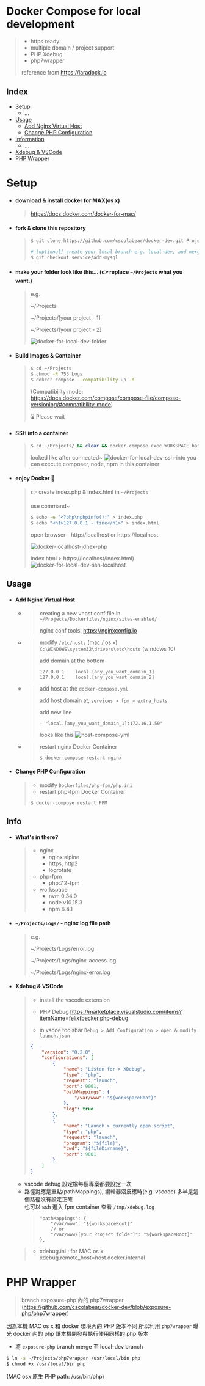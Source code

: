 # Docker Compose for local development

> - https ready!
> - multiple domain / project support
> - PHP Xdebug
> - php7wrapper
>
> reference from https://laradock.io

## Index
 - [Setup](#setup)
   - ...
 - [Usage](#usage)
   - [Add Nginx Virtual Host](#add-nginx-virtual-host)
   - [Change PHP Configuration](#change-php-configuration)
 - [Information](#info)
   - ...
- [Xdebug & VSCode](#xdebug--vscode)
- [PHP Wrapper](#php-wrapper)

# Setup
- #### download & install docker for MAX(os x)
  > https://docs.docker.com/docker-for-mac/

- #### fork & clone this repository
  >
  >```bash
  >$ git clone https://github.com/cscolabear/docker-dev.git Projects
  >
  > # [optional] create your local branch e.g. local-dev, and merge branch, if you need mysql or memcached
  > $ git checkout service/add-mysql
  > ```

- #### make your folder look like this... (👉 replace `~/Projects` what you want.)
  > e.g.
  >
  > ~/Projects
  >
  > ~/Projects/[your project - 1]
  >
  > ~/Projects/[your project - 2]
  >
  > ![docker-for-local-dev-folder](https://user-images.githubusercontent.com/4863629/55706301-74162e80-5a13-11e9-98c6-3101c7e406c7.png)

- #### Build Images & Container
  > ```bash
  > $ cd ~/Projects
  > $ chmod -R 755 Logs
  > $ dokcer-compose --compatibility up -d
  > ```
  > (Compatibility mode: https://docs.docker.com/compose/compose-file/compose-versioning/#compatibility-mode)
  >
  >
  > ⏳ Please wait
  >

- #### SSH into a container
  > ```bash
  > $ cd ~/Projects/ && clear && docker-compose exec WORKSPACE bash
  > ```
  >
  > looked like after connected~
  > ![docker-for-local-dev-ssh-into](https://user-images.githubusercontent.com/4863629/56189375-60457a80-605a-11e9-9e6d-7a948d339a4c.png)
  > you can execute composer, node, npm in this container

- #### enjoy Docker 🐳
  > 👉 create index.php & index.html
  > in `~/Projects`
  >
  > use command~
  >```bash
  > $ echo -e "<?php\nphpinfo();" > index.php
  > $ echo "<h1>127.0.0.1 - fine</h1>" > index.html
  >```
  > open browser - http://localhost or https://localhost
  >
  >![docker-localhost-idnex-php](https://user-images.githubusercontent.com/4863629/58859932-8348ee00-86dd-11e9-998e-a9b83d3ef4b8.png)
  >
  > index.html > https://localhost/index.html)
  >![docker-for-local-dev-ssh-localhost](https://user-images.githubusercontent.com/4863629/58859819-4e3c9b80-86dd-11e9-8411-85553d556e3c.png)


## Usage
- #### Add Nginx Virtual Host
  - > creating a new vhost.conf file in `~/Projects/Dockerfiles/nginx/sites-enabled/`
    >
    > nginx conf tools: https://nginxconfig.io

  - > modify `/etc/hosts` (mac / os x)<br>`C:\WINDOWS\system32\drivers\etc\hosts` (windows 10)
    >
    > add domain at the bottom
    > ```
    > 127.0.0.1    local.[any_you_want_domain_1]
    > 127.0.0.1    local.[any_you_want_domain_2]
    >```

  - > add host at the `docker-compose.yml`
    >
    > add host domain at, `services > fpm > extra_hosts`
    >
    > add new line <br>
    > ```
    > - "local.[any_you_want_domain_1]:172.16.1.50"
    > ```
    >
    > looks like this
    > ![host-compose-yml](https://user-images.githubusercontent.com/4863629/58926136-a37bba00-877c-11e9-8895-67a4f7cb20f8.png)
    >

  - > restart nginx Docker Container
    >```bash
    > $ docker-compose restart nginx
    >```

- #### Change PHP Configuration
  > - modify `Dockerfiles/php-fpm/php.ini`
  > - restart php-fpm Docker Container
  > ```base
  > $ docker-compose restart FPM
  >```

## Info
- #### What's in there?
  > - nginx
  >   - nginx:alpine
  >   - https, http2
  >   - logrotate
  > - php-fpm
  >   - php:7.2-fpm
  > - workspace
  >   - nvm 0.34.0
  >   - node v10.15.3
  >   - npm 6.4.1

- #### `~/Projects/Logs/` - nginx log file path
  > e.g.
  >
  > ~/Projects/Logs/error.log
  >
  > ~/Projects/Logs/nginx-access.log
  >
  > ~/Projects/Logs/nginx-error.log

- #### Xdebug & VSCode
  > - install the vscode extension <br>
  > - PHP Debug
  > https://marketplace.visualstudio.com/items?itemName=felixfbecker.php-debug
  >
  > - in vscoe toolsbar `Debug > Add Configuration > open & modify launch.json`
  >
  > ```json
  > {
  >     "version": "0.2.0",
  >     "configurations": [
  >         {
  >             "name": "Listen for > XDebug",
  >             "type": "php",
  >             "request": "launch",
  >             "port": 9001,
  >             "pathMappings": {
  >                 "/var/www": "${workspaceRoot}"
  >             },
  >             "log": true
  >         },
  >         {
  >             "name": "Launch > currently open script",
  >             "type": "php",
  >             "request": "launch",
  >             "program": "${file}",
  >             "cwd": "${fileDirname}",
  >             "port": 9001
  >         }
  >     ]
  > }
  > ```

  - vscode debug 設定檔每個專案都要設定一次<br>
  - 路徑對應是重點(pathMappings), 編輯器沒反應時(e.g. vscode) 多半是這個路徑沒有設定正確<br>
    也可以 ssh 進入 fpm container 查看 `/tmp/xdebug.log`<br>
    >```
    > "pathMappings": {
    >     "/var/www": "${workspaceRoot}"
    >     // or
    >     "/var/www/[your Project folder]": "${workspaceRoot}"
    > },
    >```
    >
  > - xdebug.ini
  > ; for MAC os x
  > xdebug.remote_host=host.docker.internal
  >

# PHP Wrapper
 > branch exposure-php 內的 php7wrapper (https://github.com/cscolabear/docker-dev/blob/exposure-php/php7wrapper)

 因為本機 MAC os x 和 docker 環境內的 PHP 版本不同
 所以利用 `php7wrapper` 曝光 docker 內的 php 讓本機開發與執行使用同樣的 php 版本

 - 將 `exposure-php` branch merge 至 local-dev branch

 ```bash
 $ ln -s ~/Projects/php7wrapper /usr/local/bin php
 $ chmod +x /usr/local/bin php
 ```
 (MAC osx 原生 PHP path: /usr/bin/php)


